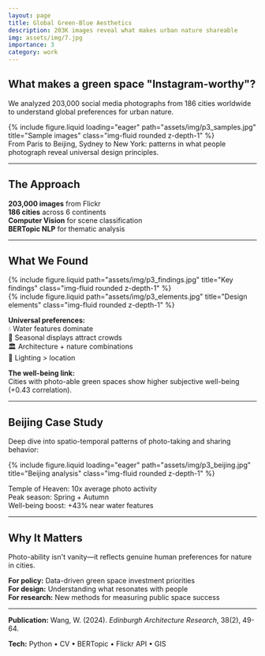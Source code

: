 ```yaml
---
layout: page
title: Global Green-Blue Aesthetics
description: 203K images reveal what makes urban nature shareable
img: assets/img/7.jpg
importance: 3
category: work
---
```


## What makes a green space "Instagram-worthy"?

We analyzed 203,000 social media photographs from 186 cities worldwide to understand global preferences for urban nature.

<div class="row">
    <div class="col-sm mt-3 mt-md-0">
        {% include figure.liquid loading="eager" path="assets/img/p3_samples.jpg" title="Sample images" class="img-fluid rounded z-depth-1" %}
    </div>
</div>
<div class="caption">
    From Paris to Beijing, Sydney to New York: patterns in what people photograph reveal universal design principles.
</div>

---

## The Approach

**203,000 images** from Flickr  
**186 cities** across 6 continents  
**Computer Vision** for scene classification  
**BERTopic NLP** for thematic analysis  

---

## What We Found

<div class="row justify-content-sm-center">
    <div class="col-sm-7 mt-3 mt-md-0">
        {% include figure.liquid path="assets/img/p3_findings.jpg" title="Key findings" class="img-fluid rounded z-depth-1" %}
    </div>
    <div class="col-sm-5 mt-3 mt-md-0">
        {% include figure.liquid path="assets/img/p3_elements.jpg" title="Design elements" class="img-fluid rounded z-depth-1" %}
    </div>
</div>

**Universal preferences:**  
💧 Water features dominate  
🌸 Seasonal displays attract crowds  
🏛️ Architecture + nature combinations  
🌅 Lighting > location  

**The well-being link:**  
Cities with photo-able green spaces show higher subjective well-being (+0.43 correlation).

---

## Beijing Case Study

Deep dive into spatio-temporal patterns of photo-taking and sharing behavior:

<div class="row">
    <div class="col-sm mt-3 mt-md-0">
        {% include figure.liquid loading="eager" path="assets/img/p3_beijing.jpg" title="Beijing analysis" class="img-fluid rounded z-depth-1" %}
    </div>
</div>

Temple of Heaven: 10x average photo activity  
Peak season: Spring + Autumn  
Well-being boost: +43% near water features  

---

## Why It Matters

Photo-ability isn't vanity—it reflects genuine human preferences for nature in cities.

**For policy:** Data-driven green space investment priorities  
**For design:** Understanding what resonates with people  
**For research:** New methods for measuring public space success  

---

**Publication:** Wang, W. (2024). *Edinburgh Architecture Research*, 38(2), 49-64.

**Tech:** Python • CV • BERTopic • Flickr API • GIS

